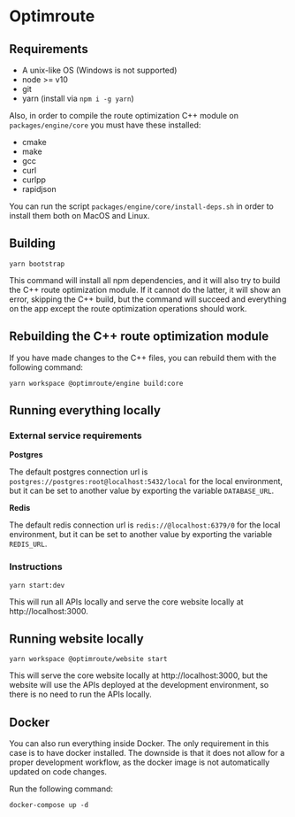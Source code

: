 # Optimroute

## Requirements

-   A unix-like OS (Windows is not supported)
-   node >= v10
-   git
-   yarn (install via `npm i -g yarn`)

Also, in order to compile the route optimization C++ module on `packages/engine/core`
you must have these installed:

-   cmake
-   make
-   gcc
-   curl
-   curlpp
-   rapidjson

You can run the script `packages/engine/core/install-deps.sh` in order to install them both on MacOS and Linux.

## Building

`yarn bootstrap`

This command will install all npm dependencies, and it will also try to build the C++
route optimization module. If it cannot do the latter, it will show an error,
skipping the C++ build, but the command will succeed and everything on the app except
the route optimization operations should work.

## Rebuilding the C++ route optimization module

If you have made changes to the C++ files, you can rebuild them with
the following command:

`yarn workspace @optimroute/engine build:core`

## Running everything locally

### External service requirements

**Postgres**

The default postgres connection url is `postgres://postgres:root@localhost:5432/local` for
the local environment, but it can be set to another value by exporting the variable `DATABASE_URL`.

**Redis**

The default redis connection url is `redis://@localhost:6379/0` for the local environment,
but it can be set to another value by exporting the variable `REDIS_URL`.

### Instructions

`yarn start:dev`

This will run all APIs locally and serve the core website locally at http://localhost:3000.

## Running website locally

`yarn workspace @optimroute/website start`

This will serve the core website locally at http://localhost:3000, but the website will
use the APIs deployed at the development environment, so there is no need to run the APIs
locally.

## Docker

You can also run everything inside Docker. The only requirement in this case is to have
docker installed. The downside is that it does not allow for a proper development workflow,
as the docker image is not automatically updated on code changes.

Run the following command:

`docker-compose up -d`
